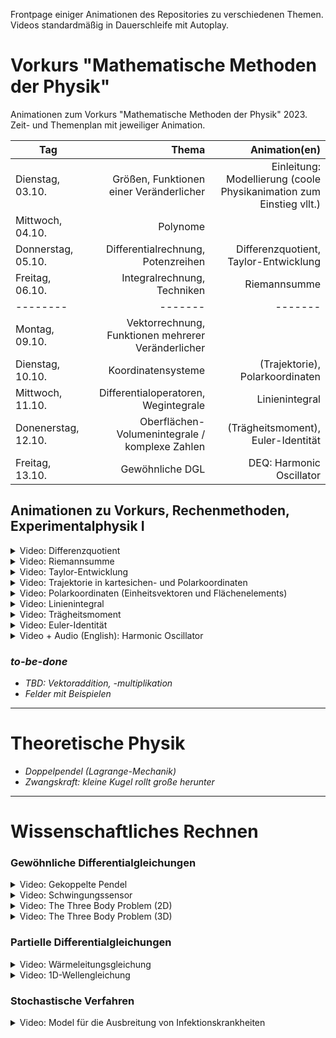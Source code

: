 Frontpage einiger Animationen des Repositories zu verschiedenen Themen. Videos standardmäßig in Dauerschleife mit Autoplay.

# Vorkurs "Mathematische Methoden der Physik"

Animationen zum Vorkurs "Mathematische Methoden der Physik" 2023. Zeit- und Themenplan mit jeweiliger Animation. 

| Tag | Thema | Animation(en) |
| -------- | -------: | -------: |
| Dienstag, 03.10. | Größen, Funktionen einer Veränderlicher | Einleitung: Modellierung (coole Physikanimation zum Einstieg vllt.)
| Mittwoch, 04.10. | Polynome |
| Donnerstag, 05.10. | Differentialrechnung, Potenzreihen | Differenzquotient, Taylor-Entwicklung
| Freitag, 06.10. | Integralrechnung, Techniken | Riemannsumme
| -------- | ------- | ------- |
| Montag, 09.10. | Vektorrechnung, Funktionen mehrerer Veränderlicher |
| Dienstag, 10.10. | Koordinatensysteme | (Trajektorie), Polarkoordinaten
| Mittwoch, 11.10. | Differentialoperatoren, Wegintegrale | Linienintegral 
| Donenerstag, 12.10. | Oberflächen- Volumenintegrale / komplexe Zahlen | (Trägheitsmoment), Euler-Identität
| Freitag, 13.10. | Gewöhnliche DGL | DEQ: Harmonic Oscillator

## Animationen zu Vorkurs, Rechenmethoden, Experimentalphysik I

<details>
  <summary>Video: Differenzquotient </summary>
	<div>
		<video autoplay data-autoplay width="90%" src="index_media/DQ_HD.mp4" loop="true"></video>
	</div>
</details>

<details>
  <summary>Video: Riemannsumme </summary>
	<div>
		<video autoplay data-autoplay width="90%" src="index_media/Riemann_HD.mp4" loop="true"></video>
	</div>
</details>

<details>
  <summary>Video: Taylor-Entwicklung </summary>
	<div>
		<video autoplay data-autoplay width="90%" src="index_media/taylor_HD.mp4" loop="true"></video>
	</div>
</details>

<details>
  <summary>Video: Trajektorie in kartesichen- und Polarkoordinaten</summary>
	<div>
		<video autoplay data-autoplay width="90%" src="index_media/trajectory_HD60.mp4" loop="true"></video>
	</div>
</details>

<details>
  <summary>Video: Polarkoordinaten (Einheitsvektoren und Flächenelements)</summary>
	<div>
		<video autoplay data-autoplay width="90%" src="index_media/PUV_HD.mp4" loop="true"></video>
	</div>
</details>

<details>
  <summary>Video: Linienintegral</summary>
	<div>
		<video autoplay data-autoplay width="90%" src="index_media/line_integration_F3.mp4" loop="true"></video>
	</div>
</details>

<details>
  <summary>Video: Trägheitsmoment</summary>
	<div>
		<video autoplay data-autoplay width="90%" src="index_media/MOI_4K.mp4" loop="true"></video>
	</div>
</details>

<details>
  <summary>Video: Euler-Identität</summary>
	<div>
		<video autoplay data-autoplay width="90%" src="index_media/Euler_HD.mp4" loop="true"></video>
	</div>
</details>

<details>
  <summary>Video + Audio (English): Harmonic Oscillator</summary>
	<div>
		<video autoplay data-autoplay width="90%" src="index_media/harmonic_oscillator_F2.mp4" loop="true"></video>
	</div>
</details>


### *to-be-done*

- *TBD: Vektoraddition, -multiplikation*
- *Felder mit Beispielen*

---

# Theoretische Physik

- *Doppelpendel (Lagrange-Mechanik)*
- *Zwangskraft: kleine Kugel rollt große herunter*

--- 

# Wissenschaftliches Rechnen

### Gewöhnliche Differentialgleichungen

<details>
  <summary>Video: Gekoppelte Pendel</summary>
	<div>
		<video autoplay data-autoplay width="90%" src="index_media/pendulums_scene.mp4" loop="true"></video>
	</div>
</details>

<details>
  <summary>Video: Schwingungssensor</summary>
	<div>
		<video autoplay data-autoplay width="90%" src="index_media/oscillation_sensor_scene.mp4" loop="true"></video>
	</div>
</details>

<details>
  <summary>Video: The Three Body Problem (2D)</summary>
	<div>
		<video autoplay data-autoplay width="90%" src="index_media/three_body_problem_scene.mp4" loop="true"></video>
	</div>
</details>

<details>
  <summary>Video: The Three Body Problem (3D)</summary>
	<div>
		<video autoplay data-autoplay width="90%" src="index_media/TBP_main_3D_30s.mp4" loop="true"></video>
	</div>
</details>


<!-- ## Wärmeleitungsgleichung -->
### Partielle Differentialgleichungen

<details>
  <summary>Video: Wärmeleitungsgleichung</summary>
	<div>
		<video autoplay data-autoplay width="90%" src="index_media/heat_equation_scene.mp4" loop="true"></video>
	</div>
</details>


<!-- ## 1D Wellengleichung -->

<details>
  <summary>Video: 1D-Wellengleichung</summary>
	<div>
		<video autoplay data-autoplay width="90%" src="index_media/tsunami_scene.mp4" loop="true"></video>
	</div>
</details>

### Stochastische Verfahren

<details>
  <summary>Video: Model für die Ausbreitung von Infektionskrankheiten</summary>
	<div>
		<video autoplay data-autoplay width="90%" src="index_media/cellular_automaton_scene.mp4" loop="true"></video>
	</div>
</details>